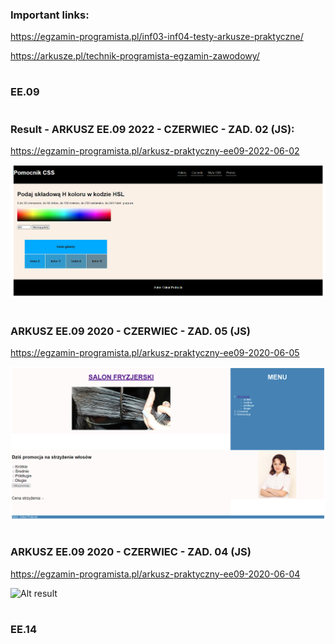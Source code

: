 ### Important links:

https://egzamin-programista.pl/inf03-inf04-testy-arkusze-praktyczne/

https://arkusze.pl/technik-programista-egzamin-zawodowy/

#
### EE.09
#

### Result - ARKUSZ EE.09  2022 - CZERWIEC - ZAD. 02 (JS):

https://egzamin-programista.pl/arkusz-praktyczny-ee09-2022-06-02

![Alt Result-ARKUSZ-EE.09-2022-CZERWIEC-ZAD.02-(JS)](Result-ARKUSZ-EE.09-2022-CZERWIEC-ZAD.02-(JS).png)

#

### ARKUSZ EE.09  2020 - CZERWIEC - ZAD. 05 (JS)

https://egzamin-programista.pl/arkusz-praktyczny-ee09-2020-06-05

![Alt result](Result-ARKUSZ-EE.09-2020-CZERWIEC-ZAD.05-(JS).jpg)

#   

### ARKUSZ EE.09  2020 - CZERWIEC - ZAD. 04 (JS)

https://egzamin-programista.pl/arkusz-praktyczny-ee09-2020-06-04

![Alt result]()

#

###





#
### EE.14
#
